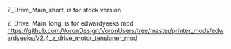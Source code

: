 Z_Drive_Main_short, is for stock version

Z_Drive_Main_long, is for edwardyeeks mod
https://github.com/VoronDesign/VoronUsers/tree/master/printer_mods/edwardyeeks/V2.4_z_drive_motor_tensioner_mod
